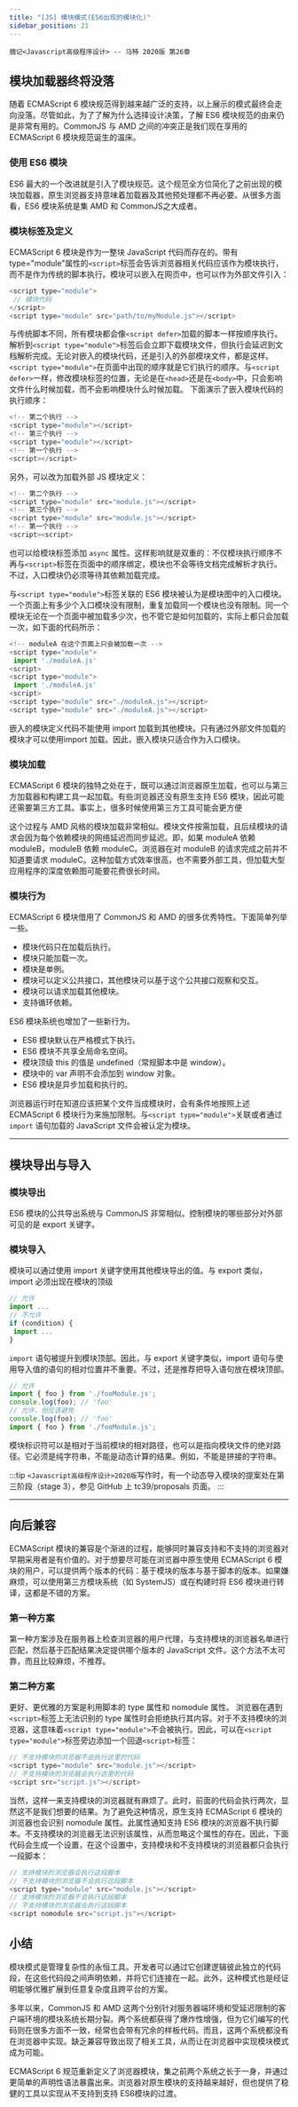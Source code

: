 ```yaml
---
title: "[JS] 模块模式(ES6出现的模块化)"
sidebar_position: 21
---
```


`摘记<Javascript高级程序设计> -- 马特 2020版 第26章`

<!--truncate-->

## 模块加载器终将没落

随着 ECMAScript 6 模块规范得到越来越广泛的支持，以上展示的模式最终会走向没落。尽管如此，为了了解为什么选择设计决策，了解 ES6 模块规范的由来仍是非常有用的。CommonJS 与 AMD 之间的冲突正是我们现在享用的 ECMAScript 6 模块规范诞生的温床。

### 使用 ES6 模块

ES6 最大的一个改进就是引入了模块规范。这个规范全方位简化了之前出现的模块加载器，原生浏览器支持意味着加载器及其他预处理都不再必要。从很多方面看，ES6 模块系统是集 AMD 和 CommonJS之大成者。

### 模块标签及定义

ECMAScript 6 模块是作为一整块 JavaScript 代码而存在的。带有 type="module"属性的`<script>`标签会告诉浏览器相关代码应该作为模块执行，而不是作为传统的脚本执行。模块可以嵌入在网页中，也可以作为外部文件引入：

```js
<script type="module">
 // 模块代码
</script>
<script type="module" src="path/to/myModule.js"></script> 
```

与传统脚本不同，所有模块都会像`<script defer>`加载的脚本一样按顺序执行。解析到`<script type="module">`标签后会立即下载模块文件，但执行会延迟到文档解析完成。无论对嵌入的模块代码，还是引入的外部模块文件，都是这样。`<script type="module">`在页面中出现的顺序就是它们执行的顺序。与`<script defer>`一样，修改模块标签的位置，无论是在`<head>`还是在`<body>`中，只会影响文件什么时候加载，而不会影响模块什么时候加载。
下面演示了嵌入模块代码的执行顺序：

```js
<!-- 第二个执行 -->
<script type="module"></script>
<!-- 第三个执行 -->
<script type="module"></script>
<!-- 第一个执行 -->
<script></script> 
```

另外，可以改为加载外部 JS 模块定义：

```js
<!-- 第二个执行 -->
<script type="module" src="module.js"></script>
<!-- 第三个执行 -->
<script type="module" src="module.js"></script>
<!-- 第一个执行 -->
<script><script> 
```

也可以给模块标签添加 `async` 属性。这样影响就是双重的：不仅模块执行顺序不再与`<script>`标签在页面中的顺序绑定，模块也不会等待文档完成解析才执行。不过，入口模块仍必须等待其依赖加载完成。

与`<script type="module">`标签关联的 ES6 模块被认为是模块图中的入口模块。一个页面上有多少个入口模块没有限制，重复加载同一个模块也没有限制。同一个模块无论在一个页面中被加载多少次，也不管它是如何加载的，实际上都只会加载一次，如下面的代码所示：

```js
<!-- moduleA 在这个页面上只会被加载一次 -->
<script type="module">
 import './moduleA.js'
<script>
<script type="module">
 import './moduleA.js'
<script>
<script type="module" src="./moduleA.js"></script>
<script type="module" src="./moduleA.js"></script>
```

嵌入的模块定义代码不能使用 import 加载到其他模块。只有通过外部文件加载的模块才可以使用import 加载。因此，嵌入模块只适合作为入口模块。

### 模块加载

ECMAScript 6 模块的独特之处在于，既可以通过浏览器原生加载，也可以与第三方加载器和构建工具一起加载。有些浏览器还没有原生支持 ES6 模块，因此可能还需要第三方工具。事实上，很多时候使用第三方工具可能会更方便

这个过程与 AMD 风格的模块加载非常相似。模块文件按需加载，且后续模块的请求会因为每个依赖模块的网络延迟而同步延迟。即，如果 moduleA 依赖 moduleB，moduleB 依赖 moduleC。浏览器在对 moduleB 的请求完成之前并不知道要请求 moduleC。这种加载方式效率很高，也不需要外部工具，但加载大型应用程序的深度依赖图可能要花费很长时间。

### 模块行为

ECMAScript 6 模块借用了 CommonJS 和 AMD 的很多优秀特性。下面简单列举一些。
- 模块代码只在加载后执行。
- 模块只能加载一次。
- 模块是单例。
- 模块可以定义公共接口，其他模块可以基于这个公共接口观察和交互。
- 模块可以请求加载其他模块。
- 支持循环依赖。

ES6 模块系统也增加了一些新行为。
- ES6 模块默认在严格模式下执行。
- ES6 模块不共享全局命名空间。
- 模块顶级 this 的值是 undefined（常规脚本中是 window）。
- 模块中的 var 声明不会添加到 window 对象。
- ES6 模块是异步加载和执行的。

浏览器运行时在知道应该把某个文件当成模块时，会有条件地按照上述 ECMAScript 6 模块行为来施加限制。与`<script type="module">`关联或者通过 `import` 语句加载的 JavaScript 文件会被认定为模块。

---

## 模块导出与导入

### 模块导出

ES6 模块的公共导出系统与 CommonJS 非常相似。控制模块的哪些部分对外部可见的是 export 关键字。

### 模块导入

模块可以通过使用 import 关键字使用其他模块导出的值。与 export 类似，import 必须出现在模块的顶级

```js
// 允许
import ...
// 不允许
if (condition) {
 import ...
} 
```

`import` 语句被提升到模块顶部。因此，与 export 关键字类似，import 语句与使用导入值的语句的相对位置并不重要。不过，还是推荐把导入语句放在模块顶部。

```js
// 允许
import { foo } from './fooModule.js';
console.log(foo); // 'foo'
// 允许，但应该避免
console.log(foo); // 'foo'
import { foo } from './fooModule.js'; 
```

模块标识符可以是相对于当前模块的相对路径，也可以是指向模块文件的绝对路径。它必须是纯字符串，不能是动态计算的结果。例如，不能是拼接的字符串。

:::tip
`<Javascript高级程序设计>2020版`写作时，有一个动态导入模块的提案处在第三阶段（stage 3），参见 GitHub 上 tc39/proposals 页面。
:::

---

## 向后兼容

ECMAScript 模块的兼容是个渐进的过程，能够同时兼容支持和不支持的浏览器对早期采用者是有价值的。对于想要尽可能在浏览器中原生使用 ECMAScript 6 模块的用户，可以提供两个版本的代码：基于模块的版本与基于脚本的版本。如果嫌麻烦，可以使用第三方模块系统（如 SystemJS）或在构建时将 ES6 模块进行转译，这都是不错的方案。

### 第一种方案

第一种方案涉及在服务器上检查浏览器的用户代理，与支持模块的浏览器名单进行匹配，然后基于匹配结果决定提供哪个版本的 JavaScript 文件。这个方法不太可靠，而且比较麻烦，不推荐。

### 第二种方案

更好、更优雅的方案是利用脚本的 type 属性和 nomodule 属性。
浏览器在遇到`<script>`标签上无法识别的 type 属性时会拒绝执行其内容。对于不支持模块的浏览器，这意味着`<script type="module">`不会被执行。因此，可以在`<script type="module">`标签旁边添加一个回退`<script>`标签：

```js
// 不支持模块的浏览器不会执行这里的代码
<script type="module" src="module.js"></script>
// 不支持模块的浏览器会执行这里的代码
<script src="script.js"></script>
```

当然，这样一来支持模块的浏览器就有麻烦了。此时，前面的代码会执行两次，显然这不是我们想要的结果。为了避免这种情况，原生支持 ECMAScript 6 模块的浏览器也会识别 nomodule 属性。此属性通知支持 ES6 模块的浏览器不执行脚本。不支持模块的浏览器无法识别该属性，从而忽略这个属性的存在。因此，下面代码会生成一个设置，在这个设置中，支持模块和不支持模块的浏览器都只会执行一段脚本：

```js
// 支持模块的浏览器会执行这段脚本
// 不支持模块的浏览器不会执行这段脚本
<script type="module" src="module.js"></script>
// 支持模块的浏览器不会执行这段脚本
// 不支持模块的浏览器会执行这段脚本
<script nomodule src="script.js"></script>
```

## 小结

模块模式是管理复杂性的永恒工具。开发者可以通过它创建逻辑彼此独立的代码段，在这些代码段之间声明依赖，并将它们连接在一起。此外，这种模式也是经证明能够优雅扩展到任意复杂度且跨平台的方案。

多年以来，CommonJS 和 AMD 这两个分别针对服务器端环境和受延迟限制的客户端环境的模块系统长期分裂。两个系统都获得了爆炸性增强，但为它们编写的代码则在很多方面不一致，经常也会带有冗余的样板代码。而且，这两个系统都没有在浏览器中实现。缺乏兼容导致出现了相关工具，从而让在浏览器中实现模块模式成为可能。

ECMAScript 6 规范重新定义了浏览器模块，集之前两个系统之长于一身，并通过更简单的声明性语法暴露出来。浏览器对原生模块的支持越来越好，但也提供了稳健的工具以实现从不支持到支持 ES6模块的过渡。